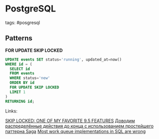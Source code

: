 # PostgreSQL

tags: #posgresql

## Patterns

**FOR UPDATE SKIP LOCKED**

```sql
UPDATE events SET status='running', updated_at=now()
WHERE id = (
  SELECT id
  FROM events
  WHERE status='new'
  ORDER BY id
  FOR UPDATE SKIP LOCKED
  LIMIT 1
)
RETURNING id;
```

Links:

[SKIP LOCKED: ONE OF MY FAVORITE 9.5 FEATURES](https://www.cybertec-postgresql.com/en/skip-locked-one-of-my-favorite-9-5-features/)
[Доводим распределённые действия до конца с использованием простейшего паттерна Saga](https://habr.com/ru/company/ozontech/blog/590709/)
[Most work queue implementations in SQL are wrong](https://www.2ndquadrant.com/en/blog/what-is-select-skip-locked-for-in-postgresql-9-5/)